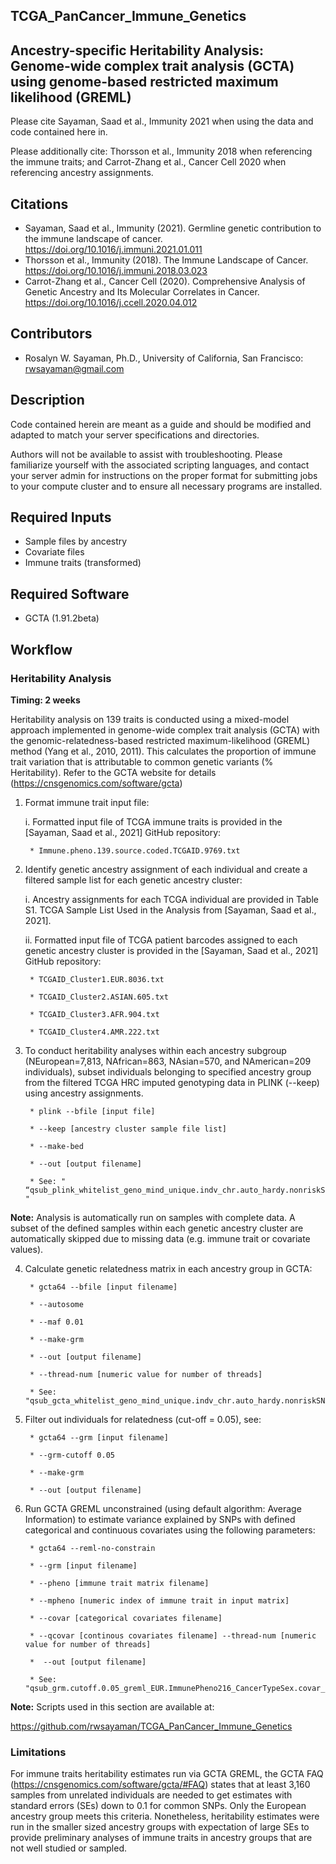 ## TCGA_PanCancer_Immune_Genetics

## Ancestry-specific Heritability Analysis: Genome-wide complex trait analysis (GCTA) using genome-based restricted maximum likelihood (GREML)

Please cite Sayaman, Saad et al., Immunity 2021 when using the data and code contained here in. 

Please additionally cite: Thorsson et al., Immunity 2018 when referencing the immune traits; and Carrot-Zhang et al., Cancer Cell 2020 when referencing ancestry assignments.


## Citations
* Sayaman, Saad et al., Immunity (2021). Germline genetic contribution to the immune landscape of cancer. https://doi.org/10.1016/j.immuni.2021.01.011
* Thorsson et al., Immunity (2018). The Immune Landscape of Cancer. https://doi.org/10.1016/j.immuni.2018.03.023
* Carrot-Zhang et al., Cancer Cell (2020). Comprehensive Analysis of Genetic Ancestry and Its Molecular Correlates in Cancer. https://doi.org/10.1016/j.ccell.2020.04.012


## Contributors
* Rosalyn W. Sayaman, Ph.D., University of California, San Francisco: rwsayaman@gmail.com


## Description
Code contained herein are meant as a guide and should be modified and adapted to match your server specifications and directories.

Authors will not be available to assist with troubleshooting. Please familiarize yourself with the associated scripting languages, and contact your server admin for instructions on the proper format for submitting jobs to your compute cluster and to ensure all necessary programs are installed.


## Required Inputs
* Sample files by ancestry
* Covariate files
* Immune traits (transformed)


## Required Software
* GCTA (1.91.2beta)


## Workflow
### Heritability Analysis   

**Timing: 2 weeks** 

Heritability analysis on 139 traits is conducted using a mixed-model approach implemented in genome-wide complex trait analysis (GCTA) with the genomic-relatedness-based restricted maximum-likelihood (GREML) method (Yang et al., 2010, 2011). This calculates the proportion of immune trait variation that is attributable to common genetic variants (% Heritability). Refer to the GCTA website for details (https://cnsgenomics.com/software/gcta) 

 

1. Format immune trait input file: 

    i. Formatted input file of TCGA immune traits is provided in the [Sayaman, Saad et al., 2021] GitHub repository: 

        * Immune.pheno.139.source.coded.TCGAID.9769.txt 

2. Identify genetic ancestry assignment of each individual and create a filtered sample list for each genetic ancestry cluster: 

    i. Ancestry assignments for each TCGA individual are provided in Table S1. TCGA Sample List Used in the Analysis from [Sayaman, Saad et al., 2021]. 

    ii. Formatted input file of TCGA patient barcodes assigned to each genetic ancestry cluster is provided in the [Sayaman, Saad et al., 2021] GitHub repository: 

        * TCGAID_Cluster1.EUR.8036.txt 

        * TCGAID_Cluster2.ASIAN.605.txt 

        * TCGAID_Cluster3.AFR.904.txt 

        * TCGAID_Cluster4.AMR.222.txt 

3. To conduct heritability analyses within each ancestry subgroup (NEuropean=7,813, NAfrican=863, NAsian=570, and NAmerican=209 individuals), subset individuals belonging to specified ancestry group from the filtered TCGA HRC imputed genotyping data in PLINK (--keep) using ancestry assignments. 

        * plink --bfile [input file]  

        * --keep [ancestry cluster sample file list]  

        * --make-bed  

        * --out [output filename] 

        * See: " “qsub_plink_whitelist_geno_mind_unique.indv_chr.auto_hardy.nonriskSNP_maf_uniqueSNP_TCGAID_ancestry.txt " 

 
**Note:** Analysis is automatically run on samples with complete data. A subset of the defined samples within each genetic ancestry cluster are automatically skipped due to missing data (e.g. immune trait or covariate values). 


4. Calculate genetic relatedness matrix in each ancestry group in GCTA: 

        * gcta64 --bfile [input filename] 

        * --autosome  

        * --maf 0.01  

        * --make-grm  

        * --out [output filename]  

        * --thread-num [numeric value for number of threads] 

        * See: "qsub_gcta_whitelist_geno_mind_unique.indv_chr.auto_hardy.nonriskSNP_maf_uniqueSNP_TCGAID_ancestry_grm.txt" 

5. Filter out individuals for relatedness (cut-off = 0.05), see: 

        * gcta64 --grm [input filename]  

        * --grm-cutoff 0.05  

        * --make-grm  

        * --out [output filename] 

6. Run GCTA GREML unconstrained (using default algorithm: Average Information) to estimate variance explained by SNPs with defined categorical and continuous covariates using the following parameters: 

        * gcta64 --reml-no-constrain  

        * --grm [input filename]  

        * --pheno [immune trait matrix filename]  

        * --mpheno [numeric index of immune trait in input matrix] 

        * --covar [categorical covariates filename]  

        * --qcovar [continous covariates filename] --thread-num [numeric value for number of threads] 

        *  --out [output filename] 

        * See: "qsub_grm.cutoff.0.05_greml_EUR.ImmunePheno216_CancerTypeSex.covar_PCA.AgeYears.qcovar.txt" 

 
**Note:** 	Scripts used in this section are available at:  

https://github.com/rwsayaman/TCGA_PanCancer_Immune_Genetics 

 

### Limitations 

For immune traits heritability estimates run via GCTA GREML, the GCTA FAQ (https://cnsgenomics.com/software/gcta/#FAQ) states that at least 3,160 samples from unrelated individuals are needed to get estimates with standard errors (SEs) down to 0.1 for common SNPs. Only the European ancestry group meets this criteria. Nonetheless, heritability estimates were run in the smaller sized ancestry groups with expectation of large SEs to provide preliminary analyses of immune traits in ancestry groups that are not well studied or sampled. 
